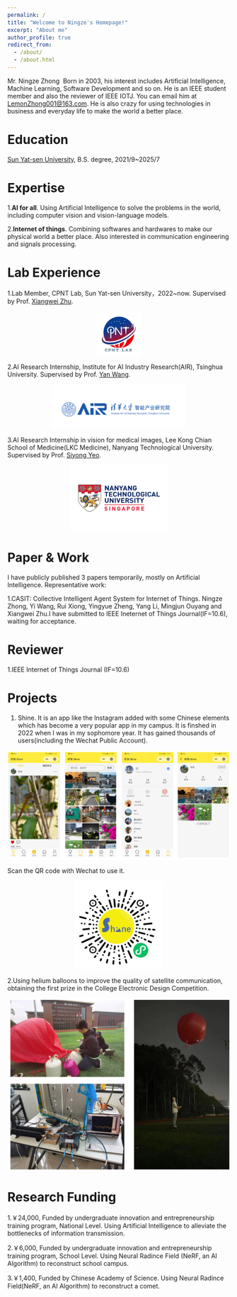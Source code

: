 ```yaml
---
permalink: /
title: "Welcome to Ningze's Homepage!"
excerpt: "About me"
author_profile: true
redirect_from: 
  - /about/
  - /about.html
---
```


Mr. Ningze Zhong
​ Born in 2003, his interest includes Artificial Intelligence, Machine Learning, Software Development and so on. He is an IEEE student member and also the reviewer of IEEE IOTJ. You can email him at LemonZhong001@163.com. He is also crazy for using technologies in business and everyday life to make the world a better place.

Education
======
 [Sun Yat-sen University]([https://pages.github.com/](https://www.sysu.edu.cn/sysuen/)), B.S. degree, 2021/9~2025/7


Expertise
======
1.**AI for all**. Using Artificial Intelligence to solve the problems in the world, including computer vision and vision-language models.

2.**Internet of things**. Combining softwares and hardwares to make our physical world a better place. Also interested in communication engineering and signals processing.
 

Lab Experience
======
1.Lab Member, CPNT Lab, Sun Yat-sen University，2022~now. Supervised by Prof. [Xiangwei Zhu](https://www.researchgate.net/profile/Xiangwei-Zhu). 

<p align="center">
  <img src="/images/CPNT.png" alt="CPNT图片" width="100" height="100" />
</p>


2.AI Research Internship, Institute for AI Industry Research(AIR), Tsinghua University. Supervised by Prof. [Yan Wang](https://air.tsinghua.edu.cn/en/info/1046/1379.htm). 
<div align="center">
  <img src="/images/AIR.png" alt="AIR图片" width="300" height="100" />
</div>

3.AI Research Internship in vision for medical images, Lee Kong Chian School of Medicine(LKC Medicine), Nanyang Technological University. Supervised by Prof. [Siyong Yeo](https://scholar.google.com/citations?user=TYlchMkAAAAJ&hl=en). 
<div align="center">
  <img src="/images/NTU.png" alt="NTU图片" width="225" height="150" />
</div>


Paper & Work
======
I have publicly published 3 papers temporarily, mostly on Artificial Intelligence. Representative work:

1.CASIT: Collective Intelligent Agent System for Internet of Things. Ningze Zhong, Yi Wang, Rui Xiong, Yingyue Zheng, Yang Li, Mingjun Ouyang and Xiangwei Zhu.I have submitted to IEEE Ineternet of Things Journal(IF=10.6), waiting for acceptance.  

Reviewer
======
1.IEEE Internet of Things Journal (IF=10.6)

Projects
======
1. Shine. It is an app like the Instagram added with some Chinese elements which has become a very popular app in my campus. It is finshed in 2022 when I was in my sophomore year. It has gained thousands of users(including the Wechat Public Account).

<p align="center">
  <img src="/images/Shine1.png" alt="Shine" />
</p>

Scan the QR code with Wechat to use it.

<p align="center">
  <img src="/images/Shine2.png" alt="Shine" width="200" height="200" />
</p>

2.Using helium balloons to improve the quality of satellite communication, obtaining the first prize in the College Electronic Design Competition.

<p align="center">
  <img src="/images/ce.png" alt="CE" />
</p>

Research Funding
======
  1.￥24,000,  Funded by undergraduate innovation and entrepreneurship training program, National Level. Using Artificial Intelligence to alleviate the bottlenecks of information transmission.

  2.￥6,000,  Funded by undergraduate innovation and entrepreneurship training program, School Level. Using Neural Radince Field (NeRF, an AI Algorithm) to reconstruct school campus.

  3.￥1,400, Funded by Chinese Academy of Science. Using Neural Radince Field(NeRF, an AI Algorithm) to reconstruct a comet.

